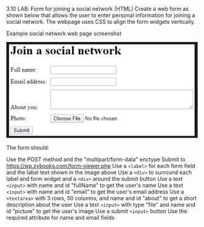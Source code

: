 3.10 LAB: Form for joining a social network (HTML)
Create a web form as shown below that allows the user to enter personal information for joining a social network. The webpage uses CSS to align the form widgets vertically.

Example social network web page screenshot

![Screenshot](Screenshot.png)

The form should:

Use the POST method and the "multipart/form-data" enctype
Submit to https://wp.zybooks.com/form-viewer.php
Use a `<label>` for each form field and the label text shown in the image above
Use a `<div>` to surround each label and form widget and a `<div>` around the submit button
Use a text `<input>` with name and id "fullName" to get the user's name
Use a text `<input>` with name and id "email" to get the user's email address
Use a `<textarea>` with 3 rows, 50 columns, and name and id "about" to get a short description about the user
Use a text `<input>` with type "file" and name and id "picture" to get the user's image
Use a submit `<input>` button
Use the required attribute for name and email fields
